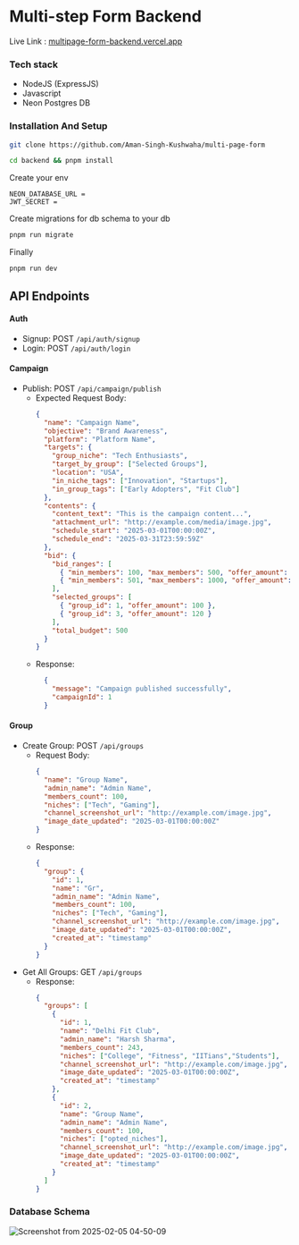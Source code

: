 # Multi-step Form Backend

Live Link : [multipage-form-backend.vercel.app](https://multipage-form-backend.vercel.app/)
### Tech stack
- NodeJS (ExpressJS)
- Javascript
- Neon Postgres DB

### Installation And Setup
```bash
git clone https://github.com/Aman-Singh-Kushwaha/multi-page-form

cd backend && pnpm install
```

Create your env
```env
NEON_DATABASE_URL =  
JWT_SECRET =
```

Create migrations for db schema to your db
``` bash
pnpm run migrate
```
Finally
```
pnpm run dev
```

## API Endpoints

#### Auth
- Signup: POST `/api/auth/signup`
- Login: POST `/api/auth/login`

#### Campaign
- Publish: POST `/api/campaign/publish`
  - Expected Request Body:
    ```json
    {
      "name": "Campaign Name",
      "objective": "Brand Awareness",
      "platform": "Platform Name",
      "targets": {
        "group_niche": "Tech Enthusiasts",
        "target_by_group": ["Selected Groups"],
        "location": "USA",
        "in_niche_tags": ["Innovation", "Startups"],
        "in_group_tags": ["Early Adopters", "Fit Club"]
      },
      "contents": {
        "content_text": "This is the campaign content...",
        "attachment_url": "http://example.com/media/image.jpg",
        "schedule_start": "2025-03-01T00:00:00Z",
        "schedule_end": "2025-03-31T23:59:59Z"
      },
      "bid": {
        "bid_ranges": [
          { "min_members": 100, "max_members": 500, "offer_amount": 50 },
          { "min_members": 501, "max_members": 1000, "offer_amount": 80 }
        ],
        "selected_groups": [
          { "group_id": 1, "offer_amount": 100 },
          { "group_id": 3, "offer_amount": 120 }
        ],
        "total_budget": 500
      }
    }
    ```
  - Response: 
    ```json
      {
        "message": "Campaign published successfully",
        "campaignId": 1
      }
    ```

#### Group
- Create Group: POST `/api/groups`
  - Request Body:
    ```json
    {
      "name": "Group Name",
      "admin_name": "Admin Name",
      "members_count": 100,
      "niches": ["Tech", "Gaming"],
      "channel_screenshot_url": "http://example.com/image.jpg",
      "image_date_updated": "2025-03-01T00:00:00Z"
    }
    ```
  - Response:
    ```json
    {
      "group": {
        "id": 1,
        "name": "Gr",
        "admin_name": "Admin Name",
        "members_count": 100,
        "niches": ["Tech", "Gaming"],
        "channel_screenshot_url": "http://example.com/image.jpg",
        "image_date_updated": "2025-03-01T00:00:00Z",
        "created_at": "timestamp"
      }
    }
    ```
- Get All Groups: GET `/api/groups`
  - Response:
    ```json
    {
      "groups": [
        {
          "id": 1,
          "name": "Delhi Fit Club",
          "admin_name": "Harsh Sharma",
          "members_count": 243,
          "niches": ["College", "Fitness", "IITians","Students"],
          "channel_screenshot_url": "http://example.com/image.jpg",
          "image_date_updated": "2025-03-01T00:00:00Z",
          "created_at": "timestamp"
        },
        {
          "id": 2,
          "name": "Group Name",
          "admin_name": "Admin Name",
          "members_count": 100,
          "niches": ["opted_niches"],
          "channel_screenshot_url": "http://example.com/image.jpg",
          "image_date_updated": "2025-03-01T00:00:00Z",
          "created_at": "timestamp"
        }
      ]
    }
    ```

### Database Schema
![Screenshot from 2025-02-05 04-50-09](https://github.com/user-attachments/assets/eed4f9ba-cf83-4272-a88c-7dbc1b239513)
